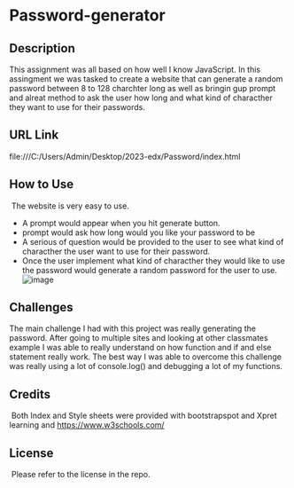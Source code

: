 # Password-generator

## Description
​This assignment was all based on how well I know JavaScript. In this assingment we was tasked to create a website that can generate a random password 
between 8 to 128 charchter long as well as bringin gup prompt and alreat method to ask the user how long and what kind of characther they want to use for 
their passwords. 
## URL Link 
file:///C:/Users/Admin/Desktop/2023-edx/Password/index.html
## How to Use 
​
The website is very easy to use. 
​
- A prompt would appear when you hit generate button.
- prompt would ask how long would you like your password to be
- A serious of question would be provided to the user to see what kind of characther the user want to use for their password.
- Once the user implement what kind of characther they would like to use the password would generate a random password for the user to use. 
​![image](https://github.com/AleSolis24/Password-generator/assets/139823994/10311003-896c-4859-9782-ef17c3ed1722)

## Challenges 
The main challenge I had with this project was really generating the password. After going to multiple sites and looking at other classmates example I was able to really understand on how function and if and else 
statement really work. The best way I was able to overcome this challenge was really using a lot of console.log() and debugging a lot of my functions. 

## Credits 
​
Both Index and Style sheets were provided with bootstrapspot and Xpret learning and https://www.w3schools.com/
​
## License 
​
Please refer to the license in the repo.

